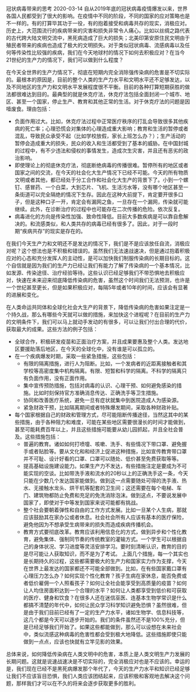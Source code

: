 冠状病毒带来的思考
2020-03-14
自从2019年底的冠状病毒疫情爆发以来，世界各国人民都受到了很大的影响。在疫情中不同的阶段，不同的国家的应对策略也是不一样的。有的打算毕其功于一役，有的抱着接受和病毒共存的现实，消极应对。历史上，大范围流行的疾病带来的灾害和损失非常令人痛心。比如以丝绸之路代表的古代跨大陆文明交流中，黑死病造成了巨大的损失；北美印第安原住民文明由于殖民者带来的疾病也造成了极大的文明损失。对于类似冠状病毒、流感病毒以及任何等传染性比较强的疾病，我们在今天地球村的情况下如何去积极应对？在当今21世纪的生产力的情况下，我们可以做到什么程度？

在今天全世界的生产力情况下，彻底在短期内完全消除强传染病的危害是不切实际的。最根本的原因是，目前的整个人类的生产力水平和文明水平还不足够发达，以及不同地区的生产力和文明水平发展程度很不平衡。目前的各种打算短期获胜的做法都很难达到目的。最典型的就是休克疗法，休克疗法包括全面封闭一个城市、地区、甚至一个国家，停止生产、教育和其他正常的生活。对于休克疗法的问题是因噎废食。理由包括：

* 负面作用过大。比如，休克疗法过程中正常医疗秩序的打乱会导致很多其他疾病的死亡率；心理恐慌会对集体的心理造成重大影响；教育和生活的暂停或者混乱，导致民众承受不起（比如学校放假，家长上班怎么办？）；生产活动的暂停会造成重大的损失，民众的收入和生活都受到了基本的威胁。在中国封城的过程中，有不少违法和侵权的事情发生，造成次生灾害，并且还有恶劣的政治影响。
* 即使理论上的彻底休克疗法，彻底断绝病毒的传播很难。暂停所有的地区或者国家之间的交流，在今天的社会化大生产情况下已经不可能。今天的所有物质文明或者其他，都已经处于分工合作和社会化大生产的背景下了。小到一个螺钉、感冒药、一个白菜，大到芯片、飞机、生活污水等，没有哪个地区甚至一条街道可以完全隔绝的情况下生存。因此在这种大前提下，肯定要开很多口子，但是这种口子一开，肯定会有漏网之鱼，一旦存在一个漏网，传染就可能继续。此外，在诊断治疗的过程中也可能存在二次传播的危险。依次反复。
* 病毒进化的方向是传染性加强、致命性降低。目前大多数疾病是可以靠自愈解决的。和流感类似，和人类共存的病毒已经有很多了。因此，对于一段时期“疾病共存”的现实是存在的。

在我们今天生产力和文明还不是发达的情况下，我们是不是应该放任自流，消极应对呢？这个想法也是不积极和错误的。虽然我们无法速战速决，但是通过抱着积极应对的心态和充分发挥人的主动性，是可以加快我们制服传染病的长期目标的。这个自信就是因为我们的生产力已经让我们有能力了解了传染病的一个基本情况，比如发源、传染途径、治疗经验等待。这些认识已经足够我们不带恐惧地去积极应对，快速在未来迎来彻底降低传染病的危害，虽然这个时间我们无法预测，也许是一个世纪甚至更长，但是如果积极应对，每隔5年或者10年的时间，应该会有显著的进展和变化。

在人类命运共同体和全球化社会大生产的背景下，降低传染病的危害如果注定是一个持久战，那么有哪些今天就可以做的措施，来加快这个进程呢？在目前的生产力的文明条件下，我们可以马上就动手发动的有很多，可以让我们付出合理的代价，获取最大的成果。这些方法的例子包括：

* 全球合作，积极研发疫苗和正面治疗方案，并且成果要惠及整个人类。发达地区要援助落后地区，在今天的全球化中，没有谁是可以孤立的。
* 在一个疾病爆发时期，采取一些紧急措施，这些包括：
    * 有限的隔离措施，进行人为阻断。比如，一个发病者的近距离接触者和其学校等高密度集中机构隔离。有限、短暂和科学的隔离。不科学的隔离只有负面作用，没有正面作用。
    * 集中宣传预防措施，包括对病毒的认识、心理干预、如何避免感染的措施。比如时刻保持官方准确消息传达、正确洗手等卫生措施。
    * 协同和改善医疗系统，避免一旦有症状就集中到医院造成人为感染源。
    * 紧急财政干预，比如隔离期间或者特殊爆发期间，采取各种财政补贴。
* 每个国家根据自己的财政和管理方式，尽可能阻断传播途径，当然这其中的某些措施，由于各种阻力和难度，可能在某些地区需要很漫长的时间才能做到，甚至可能耗费百年以上，并且这些措施可能要从幼儿园抓起，并且全社会普及。这些措施包括：
    * 普遍的教育。诸如如何打喷嚏、咳嗽、洗手、有些情况下带口罩、避免握手或者贴脸等。要从文化和和经济上促进这种措施，比如宣传教育带口罩并不可耻、设计好看的口罩、口罩可以随处、低价甚至免费获取等等。
    * 提高基础设施建设能力。如果生产力不发达，有些措施注定是要成为不可能实现的空谈。比如带洗手液和流水的20秒以上的正确洗手这一条，今天只能在少数几个发达国家能做到。做到这一点需要随处可得的洗手液、热水、无接触水龙头、烘干机等配套的卫生间；这还需要在每个电梯、车门、建筑物都防止免费和充足的免洗消除泡沫。做到这点，不要说发展中国家了，即使对于中等发到国家来说可能都有挑战。
    * 整个社会要朝着弹性和自由的工作方式发展。比如一旦某个人生病，那就应该鼓励其在家办公或者休息。社会社会所有人应该有基本的医疗保险，避免他因为不想承受生病带来的损失而造成疾病传播机会。
    * 教育方式要彻底改革。教育应该利用信息化的方式，做到异步和个性化教育，避免集体、强制同节奏的传统教室的灌输方式。一个学生可以根据自己的身体状况、学习进度等灵活安排学习。要时刻清晰认识，教育的目的是尽可能让人获取知识，而不是为了考试。
上面几个措施，每一个其实也是长期持久的过程，这些都需要极大的生产力和国家实力作为支撑，今天在世界上最发达的国家都还不可能全部做到。比如，在有些国家戴口罩有心理压力怎么办？如何实现个性化教育？孩子生病在家休息，能否免费或者低价雇佣一个人照看孩子？如何让全社会能享受到高质量的疫苗？如何让人均住房面积达到一个合理的水平？如何让人类都享受到低价和可获取的医疗、健身和饮食？在很多人还在迷信巫医、连基本生物学常识是什么都搞不清楚的年代中，如何让民众学习科学知识避免恐惧？虽然很难，但是由于我们目前已经有了一定的生产力水平，诸如生物学、信息科技等，这几个都是今天可以逐步开始的。我们的条件虽然还不是100%充分，但是已经足够我们开始了。如果这些都能做到，那么可以设想在未来社会中，类似流感这种病毒的危害性都会受到极大地降低。这些措施即使只能做到一点点，应该也快就有立竿见影的效果。

总体来说，如何降低传染病在人类文明中的危害，本质上是人类文明生产力发展的长期问题。这就是说速战速决是不切实际的，完全消极应对也是不应该的。幸运的是，我们现在已经不是黑死病爆发那个年代了，今天的生产力水平和知识已经足够让我们不应该盲目恐惧，我们人类应该团结起来，应该积极和客观地去解决这个问题，那样我们才可以在不久的将来会逐步获取更多的胜利。
